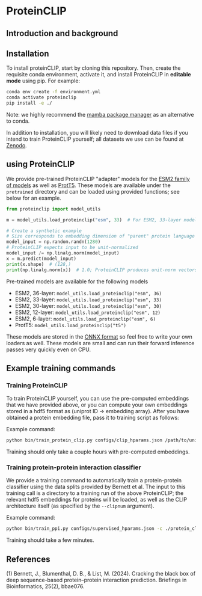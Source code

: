 # ProteinCLIP

## Introduction and background

## Installation

To install proteinCLIP, start by cloning this repository. Then, create the requisite conda environment, activate it, and install ProteinCLIP in **editable mode** using pip. For example:

```bash
conda env create -f environment.yml
conda activate proteinclip
pip install -e ./
```

Note: we highly recommend the [mamba package manager](https://mamba.readthedocs.io/en/latest/installation/mamba-installation.html) as an alternative to conda. 

In addition to installation, you will likely need to download data files if you intend to train ProteinCLIP yourself; all datasets we use can be found at [Zenodo](https://zenodo.org/records/11176863). 

## using ProteinCLIP

We provide pre-trained ProteinCLIP "adapter" models for the [ESM2 family of models](https://github.com/facebookresearch/esm/tree/main) as well as [ProtT5](https://huggingface.co/Rostlab/prot_t5_xl_half_uniref50-enc). These models are available under the `pretrained` directory and can be loaded using provided functions; see below for an example.

```python
from proteinclip import model_utils

m = model_utils.load_proteinclip("esm", 33)  # For ESM2, 33-layer model

# Create a synthetic example
# Size corresponds to embedding dimension of "parent" protein language model
model_input = np.random.randn(1280)
# ProteinCLIP expects input to be unit-normalized
model_input /= np.linalg.norm(model_input)
x = m.predict(model_input)
print(x.shape)  # (128,)
print(np.linalg.norm(x))  # 1.0; ProteinCLIP produces unit-norm vectors
```

Pre-trained models are available for the following models

* ESM2, 36-layer: `model_utils.load_proteinclip("esm", 36)`
* ESM2, 33-layer: `model_utils.load_proteinclip("esm", 33)`
* ESM2, 30-layer: `model_utils.load_proteinclip("esm", 30)`
* ESM2, 12-layer: `model_utils.load_proteinclip("esm", 12)`
* ESM2, 6-layer: `model_utils.load_proteinclip("esm", 6)`
* ProtT5: `model_utils.load_proteinclip("t5")`

These models are stored in the [ONNX format](https://github.com/onnx/onnx) so feel free to write your own loaders as well. These models are small and can run their forward inference passes very quickly even on CPU.

## Example training commands

### Training ProteinCLIP

To train ProteinCLIP yourself, you can use the pre-computed embeddings that we have provided above, or you can compute your own embeddings stored in a hdf5 format as (uniprot ID -> embedding array). After you have obtained a protein embedding file, pass it to training script as follows:

Example command:
```bash
python bin/train_protein_clip.py configs/clip_hparams.json /path/to/uniprot_sprot.dat.gz /path/to/protein_embedding.hdf5 --unitnorm -g text-embedding-3-large
```

Training should only take a couple hours with pre-computed embeddings.

### Training protein-protein interaction classifier

We provide a training command to automatically train a protein-protein classifier using the data splits provided by Bernett et al. The input to this training call is a directory to a training run of the above ProteinCLIP; the relevant hdf5 embeddings for proteins will be loaded, as well as the CLIP architecture itself (as specified by the `--clipnum` argument). 

Example command:
```bash
python bin/train_ppi.py configs/supervised_hparams.json -c ./protein_clip/version_0 --clipnum 1 -n ppi_classifier
```

Training should take a few minutes.
## References
(1) Bernett, J., Blumenthal, D. B., & List, M. (2024). Cracking the black box of deep sequence-based protein–protein interaction prediction. Briefings in Bioinformatics, 25(2), bbae076.
